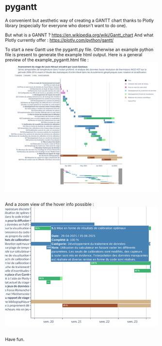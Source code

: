 # pygantt
A convenient but aesthetic way of creating a GANTT chart thanks to Plotly library (especially for everyone who doesn't want to do one).

But what is a GANNT ? https://en.wikipedia.org/wiki/Gantt_chart
And what Plotly currently offer : https://plotly.com/python/gantt/

To start a new Gantt use the pygantt.py file. Otherwise an example python file is present to generate the example html output.
Here is a general preview of the example_pygantt.html file :</br>
<img src="https://raw.githubusercontent.com/super-lou/pygantt/main/figures/example_pygantt_1.png" width="600"></br></br>

And a zoom view of the hover info possible :</br>
<img src="https://raw.githubusercontent.com/super-lou/pygantt/main/figures/example_pygantt_2.png" width="600"></br></br>

Have fun.
